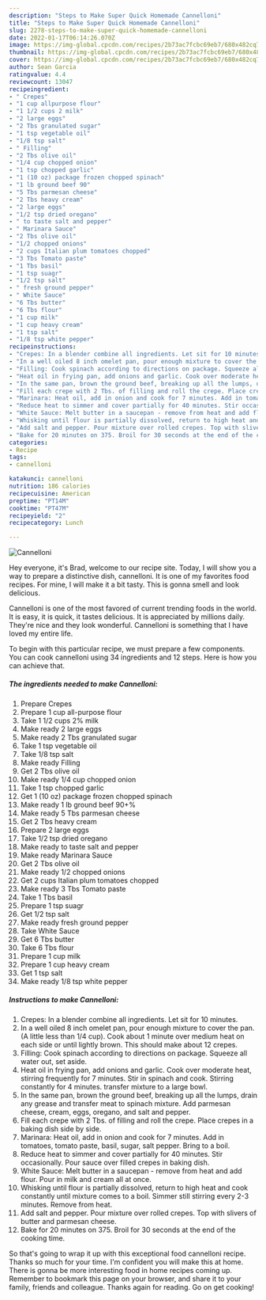 ```yaml
---
description: "Steps to Make Super Quick Homemade Cannelloni"
title: "Steps to Make Super Quick Homemade Cannelloni"
slug: 2278-steps-to-make-super-quick-homemade-cannelloni
date: 2022-01-17T06:14:26.070Z
image: https://img-global.cpcdn.com/recipes/2b73ac7fcbc69eb7/680x482cq70/cannelloni-recipe-main-photo.jpg
thumbnail: https://img-global.cpcdn.com/recipes/2b73ac7fcbc69eb7/680x482cq70/cannelloni-recipe-main-photo.jpg
cover: https://img-global.cpcdn.com/recipes/2b73ac7fcbc69eb7/680x482cq70/cannelloni-recipe-main-photo.jpg
author: Sean Garcia
ratingvalue: 4.4
reviewcount: 13047
recipeingredient:
- " Crepes"
- "1 cup allpurpose flour"
- "1 1/2 cups 2 milk"
- "2 large eggs"
- "2 Tbs granulated sugar"
- "1 tsp vegetable oil"
- "1/8 tsp salt"
- " Filling"
- "2 Tbs olive oil"
- "1/4 cup chopped onion"
- "1 tsp chopped garlic"
- "1 (10 oz) package frozen chopped spinach"
- "1 lb ground beef 90"
- "5 Tbs parmesan cheese"
- "2 Tbs heavy cream"
- "2 large eggs"
- "1/2 tsp dried oregano"
- " to taste salt and pepper"
- " Marinara Sauce"
- "2 Tbs olive oil"
- "1/2 chopped onions"
- "2 cups Italian plum tomatoes chopped"
- "3 Tbs Tomato paste"
- "1 Tbs basil"
- "1 tsp suagr"
- "1/2 tsp salt"
- " fresh ground pepper"
- " White Sauce"
- "6 Tbs butter"
- "6 Tbs flour"
- "1 cup milk"
- "1 cup heavy cream"
- "1 tsp salt"
- "1/8 tsp white pepper"
recipeinstructions:
- "Crepes: In a blender combine all ingredients. Let sit for 10 minutes."
- "In a well oiled 8 inch omelet pan, pour enough mixture to cover the pan. (A little less than 1/4 cup). Cook about 1 minute over medium heat on each side or until lightly brown. This should make about 12 crepes."
- "Filling: Cook spinach according to directions on package. Squeeze all water out, set aside."
- "Heat oil in frying pan, add onions and garlic. Cook over moderate heat, stirring frequently for 7 minutes. Stir in spinach and cook. Stirring constantly for 4 minutes. transfer mixture to a large bowl."
- "In the same pan, brown the ground beef, breaking up all the lumps, drain any grease and transfer meat to spinach mixture. Add parmesan cheese, cream, eggs, oregano, and salt and pepper."
- "Fill each crepe with 2 Tbs. of filling and roll the crepe. Place crepes in a baking dish side by side."
- "Marinara: Heat oil, add in onion and cook for 7 minutes. Add in tomatoes, tomato paste, basil, sugar, salt pepper. Bring to a boil."
- "Reduce heat to simmer and cover partially for 40 minutes. Stir occasionally. Pour sauce over filled crepes in baking dish."
- "White Sauce: Melt butter in a saucepan - remove from heat and add flour. Pour in milk and cream all at once."
- "Whisking until flour is partially dissolved, return to high heat and cook constantly until mixture comes to a boil. Simmer still stirring every 2-3 minutes. Remove from heat."
- "Add salt and pepper. Pour mixture over rolled crepes. Top with slivers of butter and parmesan cheese."
- "Bake for 20 minutes on 375. Broil for 30 seconds at the end of the cooking time."
categories:
- Recipe
tags:
- cannelloni

katakunci: cannelloni 
nutrition: 186 calories
recipecuisine: American
preptime: "PT14M"
cooktime: "PT47M"
recipeyield: "2"
recipecategory: Lunch

---
```



![Cannelloni](https://img-global.cpcdn.com/recipes/2b73ac7fcbc69eb7/680x482cq70/cannelloni-recipe-main-photo.jpg)

Hey everyone, it's Brad, welcome to our recipe site. Today, I will show you a way to prepare a distinctive dish, cannelloni. It is one of my favorites food recipes. For mine, I will make it a bit tasty. This is gonna smell and look delicious.



Cannelloni is one of the most favored of current trending foods in the world. It is easy, it is quick, it tastes delicious. It is appreciated by millions daily. They're nice and they look wonderful. Cannelloni is something that I have loved my entire life.


To begin with this particular recipe, we must prepare a few components. You can cook cannelloni using 34 ingredients and 12 steps. Here is how you can achieve that.

<!--inarticleads1-->

##### The ingredients needed to make Cannelloni:

1. Prepare  Crepes
1. Prepare 1 cup all-purpose flour
1. Take 1 1/2 cups 2% milk
1. Make ready 2 large eggs
1. Make ready 2 Tbs granulated sugar
1. Take 1 tsp vegetable oil
1. Take 1/8 tsp salt
1. Make ready  Filling
1. Get 2 Tbs olive oil
1. Make ready 1/4 cup chopped onion
1. Take 1 tsp chopped garlic
1. Get 1 (10 oz) package frozen chopped spinach
1. Make ready 1 lb ground beef 90+%
1. Make ready 5 Tbs parmesan cheese
1. Get 2 Tbs heavy cream
1. Prepare 2 large eggs
1. Take 1/2 tsp dried oregano
1. Make ready  to taste salt and pepper
1. Make ready  Marinara Sauce
1. Get 2 Tbs olive oil
1. Make ready 1/2 chopped onions
1. Get 2 cups Italian plum tomatoes chopped
1. Make ready 3 Tbs Tomato paste
1. Take 1 Tbs basil
1. Prepare 1 tsp suagr
1. Get 1/2 tsp salt
1. Make ready  fresh ground pepper
1. Take  White Sauce
1. Get 6 Tbs butter
1. Take 6 Tbs flour
1. Prepare 1 cup milk
1. Prepare 1 cup heavy cream
1. Get 1 tsp salt
1. Make ready 1/8 tsp white pepper




<!--inarticleads2-->

##### Instructions to make Cannelloni:

1. Crepes: In a blender combine all ingredients. Let sit for 10 minutes.
1. In a well oiled 8 inch omelet pan, pour enough mixture to cover the pan. (A little less than 1/4 cup). Cook about 1 minute over medium heat on each side or until lightly brown. This should make about 12 crepes.
1. Filling: Cook spinach according to directions on package. Squeeze all water out, set aside.
1. Heat oil in frying pan, add onions and garlic. Cook over moderate heat, stirring frequently for 7 minutes. Stir in spinach and cook. Stirring constantly for 4 minutes. transfer mixture to a large bowl.
1. In the same pan, brown the ground beef, breaking up all the lumps, drain any grease and transfer meat to spinach mixture. Add parmesan cheese, cream, eggs, oregano, and salt and pepper.
1. Fill each crepe with 2 Tbs. of filling and roll the crepe. Place crepes in a baking dish side by side.
1. Marinara: Heat oil, add in onion and cook for 7 minutes. Add in tomatoes, tomato paste, basil, sugar, salt pepper. Bring to a boil.
1. Reduce heat to simmer and cover partially for 40 minutes. Stir occasionally. Pour sauce over filled crepes in baking dish.
1. White Sauce: Melt butter in a saucepan - remove from heat and add flour. Pour in milk and cream all at once.
1. Whisking until flour is partially dissolved, return to high heat and cook constantly until mixture comes to a boil. Simmer still stirring every 2-3 minutes. Remove from heat.
1. Add salt and pepper. Pour mixture over rolled crepes. Top with slivers of butter and parmesan cheese.
1. Bake for 20 minutes on 375. Broil for 30 seconds at the end of the cooking time.




So that's going to wrap it up with this exceptional food cannelloni recipe. Thanks so much for your time. I'm confident you will make this at home. There is gonna be more interesting food in home recipes coming up. Remember to bookmark this page on your browser, and share it to your family, friends and colleague. Thanks again for reading. Go on get cooking!
